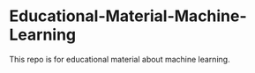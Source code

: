 # Educational-Material-Machine-Learning
This repo is for educational material about machine learning.
